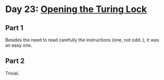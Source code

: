 # Day 23: [Opening the Turing Lock](https://adventofcode.com/2015/day/23)

## Part 1

Besides the need to read carefully the instructions (one, not odd..), it was an easy one.

## Part 2

Trivial.